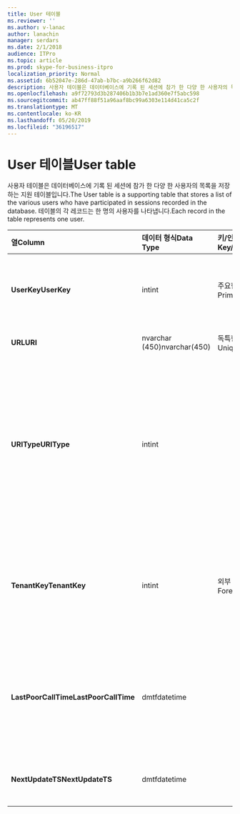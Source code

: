 ```yaml
---
title: User 테이블
ms.reviewer: ''
ms.author: v-lanac
author: lanachin
manager: serdars
ms.date: 2/1/2018
audience: ITPro
ms.topic: article
ms.prod: skype-for-business-itpro
localization_priority: Normal
ms.assetid: 6b52047e-286d-47ab-b7bc-a9b266f62d82
description: 사용자 테이블은 데이터베이스에 기록 된 세션에 참가 한 다양 한 사용자의 목록을 저장 하는 지원 테이블입니다. 테이블의 각 레코드는 한 명의 사용자를 나타냅니다.
ms.openlocfilehash: a9f72793d3b287406b1b3b7e1ad360e7f5abc598
ms.sourcegitcommit: ab47ff88f51a96aaf8bc99a6303e114d41ca5c2f
ms.translationtype: MT
ms.contentlocale: ko-KR
ms.lasthandoff: 05/20/2019
ms.locfileid: "36196517"
---
```

# <a name="user-table"></a><span data-ttu-id="2e56c-104">User 테이블</span><span class="sxs-lookup"><span data-stu-id="2e56c-104">User table</span></span>
 
<span data-ttu-id="2e56c-105">사용자 테이블은 데이터베이스에 기록 된 세션에 참가 한 다양 한 사용자의 목록을 저장 하는 지원 테이블입니다.</span><span class="sxs-lookup"><span data-stu-id="2e56c-105">The User table is a supporting table that stores a list of the various users who have participated in sessions recorded in the database.</span></span> <span data-ttu-id="2e56c-106">테이블의 각 레코드는 한 명의 사용자를 나타냅니다.</span><span class="sxs-lookup"><span data-stu-id="2e56c-106">Each record in the table represents one user.</span></span>
  
|<span data-ttu-id="2e56c-107">**열**</span><span class="sxs-lookup"><span data-stu-id="2e56c-107">**Column**</span></span>|<span data-ttu-id="2e56c-108">**데이터 형식**</span><span class="sxs-lookup"><span data-stu-id="2e56c-108">**Data Type**</span></span>|<span data-ttu-id="2e56c-109">**키/인덱스**</span><span class="sxs-lookup"><span data-stu-id="2e56c-109">**Key/Index**</span></span>|<span data-ttu-id="2e56c-110">**세부적인**</span><span class="sxs-lookup"><span data-stu-id="2e56c-110">**Details**</span></span>|
|:-----|:-----|:-----|:-----|
|<span data-ttu-id="2e56c-111">**UserKey**</span><span class="sxs-lookup"><span data-stu-id="2e56c-111">**UserKey**</span></span> <br/> |<span data-ttu-id="2e56c-112">int</span><span class="sxs-lookup"><span data-stu-id="2e56c-112">int</span></span>  <br/> |<span data-ttu-id="2e56c-113">주요한</span><span class="sxs-lookup"><span data-stu-id="2e56c-113">Primary</span></span>  <br/> |<span data-ttu-id="2e56c-114">이 사용자를 식별 하는 고유 번호입니다.</span><span class="sxs-lookup"><span data-stu-id="2e56c-114">Unique number identifying this user.</span></span>  <br/> |
|<span data-ttu-id="2e56c-115">**URL**</span><span class="sxs-lookup"><span data-stu-id="2e56c-115">**URI**</span></span> <br/> |<span data-ttu-id="2e56c-116">nvarchar (450)</span><span class="sxs-lookup"><span data-stu-id="2e56c-116">nvarchar(450)</span></span>  <br/> |<span data-ttu-id="2e56c-117">독특한</span><span class="sxs-lookup"><span data-stu-id="2e56c-117">Unique</span></span>  <br/> |<span data-ttu-id="2e56c-118">URI 문자열입니다.</span><span class="sxs-lookup"><span data-stu-id="2e56c-118">URI string.</span></span>  <br/> |
|<span data-ttu-id="2e56c-119">**URIType**</span><span class="sxs-lookup"><span data-stu-id="2e56c-119">**URIType**</span></span> <br/> |<span data-ttu-id="2e56c-120">int</span><span class="sxs-lookup"><span data-stu-id="2e56c-120">int</span></span>  <br/> ||<span data-ttu-id="2e56c-121">1은 알 수 없는 URI 형식입니다.</span><span class="sxs-lookup"><span data-stu-id="2e56c-121">1 is unknown URI type.</span></span>  <br/> <span data-ttu-id="2e56c-122">2는 사용자 URI입니다.</span><span class="sxs-lookup"><span data-stu-id="2e56c-122">2 is user URI.</span></span>  <br/> <span data-ttu-id="2e56c-123">4는 회의 URI입니다.</span><span class="sxs-lookup"><span data-stu-id="2e56c-123">4 is conference URI.</span></span>  <br/> <span data-ttu-id="2e56c-124">8은 phone URI입니다.</span><span class="sxs-lookup"><span data-stu-id="2e56c-124">8 is phone URI.</span></span>  <br/> |
|<span data-ttu-id="2e56c-125">**TenantKey**</span><span class="sxs-lookup"><span data-stu-id="2e56c-125">**TenantKey**</span></span> <br/> |<span data-ttu-id="2e56c-126">int</span><span class="sxs-lookup"><span data-stu-id="2e56c-126">int</span></span>  <br/> |<span data-ttu-id="2e56c-127">외부</span><span class="sxs-lookup"><span data-stu-id="2e56c-127">Foreign</span></span>  <br/> |<span data-ttu-id="2e56c-128">테 넌 트 테이블에서 참조 하는 사용자의 테 넌 트입니다.</span><span class="sxs-lookup"><span data-stu-id="2e56c-128">Tenant of the user, referenced from tenant table.</span></span>  <br/> |
|<span data-ttu-id="2e56c-129">**LastPoorCallTime**</span><span class="sxs-lookup"><span data-stu-id="2e56c-129">**LastPoorCallTime**</span></span> <br/> |<span data-ttu-id="2e56c-130">dmtf</span><span class="sxs-lookup"><span data-stu-id="2e56c-130">datetime</span></span>  <br/> ||<span data-ttu-id="2e56c-131">사용자가 음성 통화에 좋지 않은 경우의 최신 타임 스탬프입니다.</span><span class="sxs-lookup"><span data-stu-id="2e56c-131">Latest time stamp when the user had a poor audio call.</span></span>  <br/> |
|<span data-ttu-id="2e56c-132">**NextUpdateTS**</span><span class="sxs-lookup"><span data-stu-id="2e56c-132">**NextUpdateTS**</span></span> <br/> |<span data-ttu-id="2e56c-133">dmtf</span><span class="sxs-lookup"><span data-stu-id="2e56c-133">datetime</span></span>  <br/> ||<span data-ttu-id="2e56c-134">내부용 으로만 사용 됩니다.</span><span class="sxs-lookup"><span data-stu-id="2e56c-134">For internal use only.</span></span>  <br/> |
   

